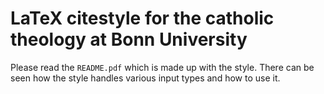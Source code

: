 # LaTeX citestyle for the catholic theology at Bonn University

Please read the `README.pdf` which is made up with the style. There can be seen how the style handles various input types and how to use it.

